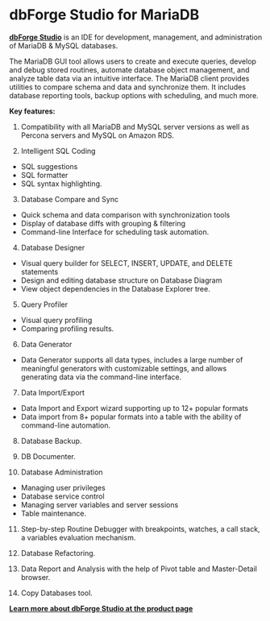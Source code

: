 # dbForge Studio for MariaDB

<strong>[dbForge Studio](https://www.devart.com/dbforge/mysql/studio/mariadb-gui-client.html)</strong> is an IDE for development, management, and administration of MariaDB &amp; MySQL databases.

The MariaDB GUI tool allows users to create and execute queries, develop and debug stored routines, automate database object management, and analyze table data via an intuitive interface. 
The MariaDB client provides utilities to compare schema and data and synchronize them. It includes database reporting tools, backup options with scheduling, and much more.

<strong>Key features:</strong>

1. Compatibility with all MariaDB and MySQL server versions as well as Percona servers and MySQL on Amazon RDS.

2. Intelligent SQL Coding

- SQL suggestions
- SQL formatter
- SQL syntax highlighting.

3. Database Compare and Sync

- Quick schema and data comparison with synchronization tools
- Display of database diffs with grouping &amp; filtering
- Command-line Interface for sсheduling task automation.

4. Database Designer

- Visual query builder for SELECT, INSERT, UPDATE, and DELETE statements
- Design and editing database structure on Database Diagram
- View object dependencies in the Database Explorer tree.

5. Query Profiler

- Visual query profiling
- Comparing profiling results.

6. Data Generator

- Data Generator supports all data types, includes a large number of meaningful generators with customizable settings, and allows generating data via the command-line interface.

7. Data Import/Export

- Data Import and Export wizard supporting up to 12+ popular formats
- Data import from 8+ popular formats into a table with the ability of command-line automation.

8. Database Backup.

9. DB Documenter.

10. Database Administration

- Managing user privileges
- Database service control
- Managing server variables and server sessions
- Table maintenance.

11. Step-by-step Routine Debugger with breakpoints, watches, a call stack, a variables evaluation mechanism.

12. Database Refactoring.

13. Data Report and Analysis with the help of Pivot table and Master-Detail browser.

14. Copy Databases tool.

[<strong>Learn more about dbForge Studio at the product page</strong>](https://www.devart.com/dbforge/mysql/studio/mariadb-gui-client.html)